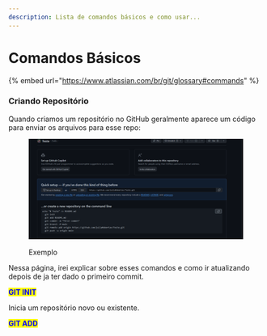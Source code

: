 ```yaml
---
description: Lista de comandos básicos e como usar...
---
```


# Comandos Básicos

{% embed url="https://www.atlassian.com/br/git/glossary#commands" %}

### Criando Repositório

Quando criamos um repositório no GitHub geralmente aparece um código para enviar os arquivos para esse repo:

<figure><img src=".gitbook/assets/image.png" alt=""><figcaption><p>Exemplo</p></figcaption></figure>

Nessa página, irei explicar sobre esses comandos e como ir atualizando depois de ja ter dado o primeiro commit.

<mark style="color:blue;">**GIT INIT**</mark>

Inicia um repositório novo ou existente.



<mark style="color:blue;">**GIT ADD**</mark>

